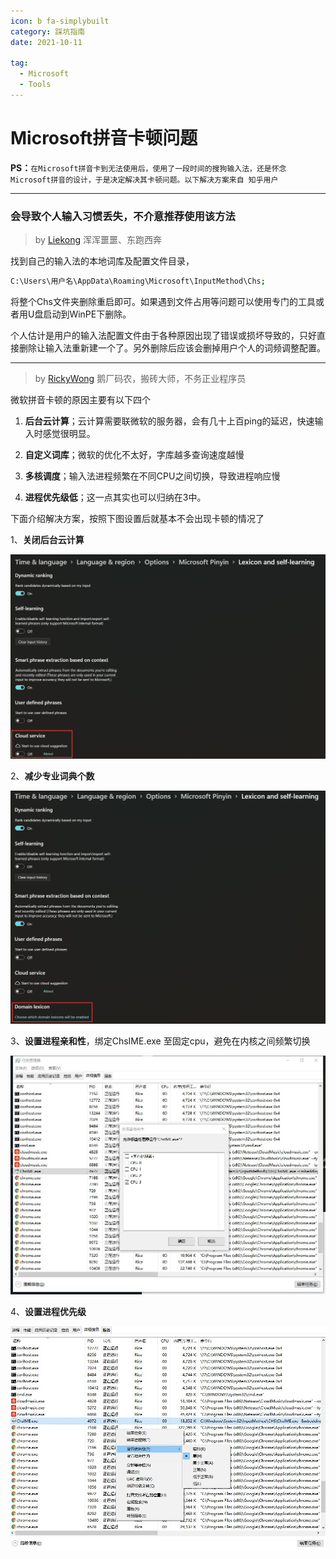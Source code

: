```yaml
---
icon: b fa-simplybuilt
category: 踩坑指南
date: 2021-10-11

tag:
  - Microsoft
  - Tools
---
```


# Microsoft拼音卡顿问题

**PS：**`在Microsoft拼音卡到无法使用后，使用了一段时间的搜狗输入法，还是怀念Microsoft拼音的设计，于是决定解决其卡顿问题。以下解决方案来自 知乎用户`

------

### 会导致个人输入习惯丢失，不介意推荐使用该方法

> by [Liekong](https://www.zhihu.com/people/wang-wen-long-18-61) 浑浑噩噩、东跑西奔

找到自己的输入法的本地词库及配置文件目录，

```bash
C:\Users\用户名\AppData\Roaming\Microsoft\InputMethod\Chs;
```


将整个Chs文件夹删除重启即可。如果遇到文件占用等问题可以使用专门的工具或者用U盘启动到WinPE下删除。

个人估计是用户的输入法配置文件由于各种原因出现了错误或损坏导致的，只好直接删除让输入法重新建一个了。另外删除后应该会删掉用户个人的词频调整配置。

---

> by [RickyWong](https://www.zhihu.com/people/ricky_wong) 鹅厂码农，搬砖大师，不务正业程序员

微软拼音卡顿的原因主要有以下四个

1. **后台云计算**；云计算需要联微软的服务器，会有几十上百ping的延迟，快速输入时感觉很明显。

2. **自定义词库**；微软的优化不太好，字库越多查询速度越慢

3. **多核调度**；输入法进程频繁在不同CPU之间切换，导致进程响应慢

4. **进程优先级低**；这一点其实也可以归纳在3中。

   

下面介绍解决方案，按照下图设置后就基本不会出现卡顿的情况了

1、**关闭后台云计算**

<img src="https://raw.githubusercontent.com/ET-yzk/picgo/blog/202110131646805.png" alt="image-20211013164604373" style="zoom:80%;" />

2、**减少专业词典个数**

<img src="https://raw.githubusercontent.com/ET-yzk/picgo/blog/202110131650557.png" alt="image-20211013165009324" style="zoom:80%;" />

3、**设置进程亲和性**，绑定ChsIME.exe 至固定cpu，避免在内核之间频繁切换

<img src="https://raw.githubusercontent.com/ET-yzk/picgo/blog/202110112036087.jpeg" alt="img" style="zoom: 67%;" />

4、**设置进程优先级**

<img src="https://raw.githubusercontent.com/ET-yzk/picgo/blog/202110112035720.jpeg" alt="img" style="zoom:67%;" />
